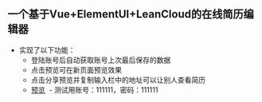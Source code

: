 ## 一个基于Vue+ElementUI+LeanCloud的在线简历编辑器
- 实现了以下功能：
  - 登陆账号后自动获取账号上次最后保存的数据
  - 点击预览可在新页面预览效果
  - 点击分享预览并复制输入栏中的地址可以让别人查看简历
  - [预览](https://mfsnt.github.io/resume_editor/dist/index.html)
  - 测试用账号：111111，密码：111111

